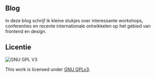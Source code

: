 <h2>Blog</h2>
In deze blog schrijf ik kleine stukjes over interessante workshops, conferenties en recente internationale ontwikkelen op het gebied van frontend en design. 



## Licentie

![GNU GPL V3](https://www.gnu.org/graphics/gplv3-127x51.png)

This work is licensed under [GNU GPLv3](./LICENSE).
